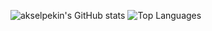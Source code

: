 ![akselpekin's GitHub stats](https://github-readme-stats.vercel.app/api?username=akselpekin&show_icons=true&theme=graywhite)
![Top Languages](https://github-readme-stats.vercel.app/api/top-langs/?username=akselpekin&layout=compact&theme=graywhite&card_width=495&langs_count=10)
